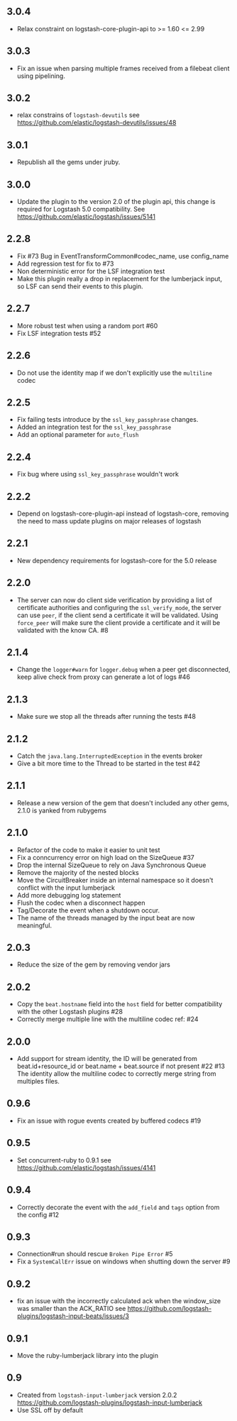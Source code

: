## 3.0.4
  - Relax constraint on logstash-core-plugin-api to >= 1.60 <= 2.99

## 3.0.3
  - Fix an issue when parsing multiple frames received from a filebeat client using pipelining.
## 3.0.2
  - relax constrains of `logstash-devutils` see https://github.com/elastic/logstash-devutils/issues/48
## 3.0.1
  - Republish all the gems under jruby.
## 3.0.0
  - Update the plugin to the version 2.0 of the plugin api, this change is required for Logstash 5.0 compatibility. See https://github.com/elastic/logstash/issues/5141
## 2.2.8
  - Fix #73 Bug in EventTransformCommon#codec_name, use config_name
  - Add regression test for fix to #73
  - Non deterministic error for the LSF integration test
  - Make this plugin really a drop in replacement for the lumberjack input, so LSF can send their events to this plugin.
## 2.2.7
  - More robust test when using a random port #60
  - Fix LSF integration tests #52
## 2.2.6
  - Do not use the identity map if we don't explicitly use the `multiline` codec
## 2.2.5
  - Fix failing tests introduce by the `ssl_key_passphrase` changes.
  - Added an integration test for the `ssl_key_passphrase`
  - Add an optional parameter for `auto_flush`
## 2.2.4
  - Fix bug where using `ssl_key_passphrase` wouldn't work 
## 2.2.2
  - Depend on logstash-core-plugin-api instead of logstash-core, removing the need to mass update plugins on major releases of logstash
## 2.2.1
  - New dependency requirements for logstash-core for the 5.0 release
## 2.2.0
  - The server can now do client side verification by providing a list of certificate authorities and configuring the `ssl_verify_mode`,
    the server can use `peer`, if the client send a certificate it will be validated. Using `force_peer` will make sure the client provide a certificate
    and it will be validated with the know CA.  #8
## 2.1.4
  - Change the `logger#warn` for `logger.debug` when a peer get disconnected, keep alive check from proxy can generate a lot of logs  #46
## 2.1.3
  - Make sure we stop all the threads after running the tests #48
## 2.1.2
  - Catch the `java.lang.InterruptedException` in the events broker
  - Give a bit more time to the Thread to be started in the test #42
## 2.1.1
  - Release a new version of the gem that doesn't included any other gems, 2.1.0 is yanked from rubygems 
## 2.1.0
  - Refactor of the code to make it easier to unit test
  - Fix a conncurrency error on high load on the SizeQueue #37
  - Drop the internal SizeQueue to rely on Java Synchronous Queue
  - Remove the majority of the nested blocks
  - Move the CircuitBreaker inside an internal namespace so it doesn't conflict with the input lumberjack
  - Add more debugging log statement
  - Flush the codec when a disconnect happen
  - Tag/Decorate the event when a shutdown occur.
  - The name of the threads managed by the input beat are now meaningful.
## 2.0.3
  - Reduce the size of the gem by removing vendor jars
## 2.0.2
  - Copy the `beat.hostname` field into the `host` field for better compatibility with the other Logstash plugins #28
  - Correctly merge multiple line with the multiline codec ref: #24
## 2.0.0
  - Add support for stream identity, the ID will be generated from beat.id+resource_id or beat.name + beat.source if not present #22 #13
    The identity allow the multiline codec to correctly merge string from multiples files.
## 0.9.6
  - Fix an issue with rogue events created by buffered codecs #19
## 0.9.5
  - Set concurrent-ruby to 0.9.1 see https://github.com/elastic/logstash/issues/4141
## 0.9.4
  - Correctly decorate the event with the `add_field` and `tags` option from the config #12
## 0.9.3
  - Connection#run should rescue `Broken Pipe Error` #5
  - Fix a `SystemCallErr` issue on windows when shutting down the server #9

## 0.9.2
  - fix an issue with the incorrectly calculated ack when the window_size was smaller than the ACK_RATIO see  https://github.com/logstash-plugins/logstash-input-beats/issues/3

## 0.9.1
  - Move the ruby-lumberjack library into the plugin

## 0.9
  - Created from `logstash-input-lumberjack` version 2.0.2 https://github.com/logstash-plugins/logstash-input-lumberjack
  - Use SSL off by default
